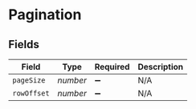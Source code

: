 # Pagination


## Fields

| Field              | Type               | Required           | Description        |
| ------------------ | ------------------ | ------------------ | ------------------ |
| `pageSize`         | *number*           | :heavy_minus_sign: | N/A                |
| `rowOffset`        | *number*           | :heavy_minus_sign: | N/A                |